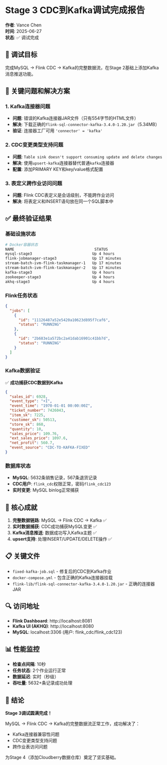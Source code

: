 # Stage 3 CDC到Kafka调试完成报告

**作者**: Vance Chen  
**时间**: 2025-06-27  
**状态**: ✅ 调试完成

## 🎯 **调试目标**
完成MySQL → Flink CDC → Kafka的完整数据流，在Stage 2基础上添加Kafka消息推送功能。

## 🔧 **关键问题和解决方案**

### 1. **Kafka连接器问题**
- **问题**: 错误的Kafka连接器JAR文件（只有554字节的HTML文件）
- **解决**: 下载正确的`flink-sql-connector-kafka-3.4.0-1.20.jar`（5.34MB）
- **验证**: 连接器工厂可用 `'connector' = 'kafka'`

### 2. **CDC变更类型支持问题**
- **问题**: `Table sink doesn't support consuming update and delete changes`
- **解决**: 使用`upsert-kafka`连接器替代普通`kafka`连接器
- **配置**: 添加PRIMARY KEY和key/value格式配置

### 3. **表定义跨作业访问问题**
- **问题**: Flink CDC表定义是会话级别，不能跨作业访问
- **解决**: 将表定义和INSERT语句放在同一个SQL脚本中

## ✅ **最终验证结果**

### **基础设施状态**
```bash
# Docker容器状态
NAME                                    STATUS
mysql-stage3                           Up 4 hours
flink-jobmanager-stage3                Up 17 minutes  
stream-batch-ivm-flink-taskmanager-1   Up 17 minutes
stream-batch-ivm-flink-taskmanager-2   Up 17 minutes
kafka-stage3                           Up 4 hours
zookeeper-stage3                       Up 4 hours
akhq-stage3                            Up 4 hours
```

### **Flink任务状态**
```json
{
  "jobs": [
    {
      "id": "11126487a52e5420a10623d895f7caf6",
      "status": "RUNNING"
    },
    {
      "id": "2b683e1a572bc2a41dab16901c41bb7d", 
      "status": "RUNNING"
    }
  ]
}
```

### **Kafka数据验证**
✅ **成功捕获CDC数据到Kafka**
```json
{
  "sales_id": 6928,
  "event_type": "+I",
  "event_time": "1970-01-01 00:00:00Z",
  "ticket_number": 7426043,
  "item_sk": 7225,
  "customer_sk": 50513,
  "store_sk": 860,
  "quantity": 10,
  "sales_price": 109.76,
  "ext_sales_price": 1097.6,
  "net_profit": 560.7,
  "event_source": "CDC-TO-KAFKA-FIXED"
}
```

### **数据库状态**
- **MySQL**: 5632条销售记录，567条退货记录
- **CDC用户**: `flink_cdc`权限正常，密码`flink_cdc123`
- **实时变更**: MySQL binlog正常捕获

## 🚀 **核心成就**

1. **完整数据链路**: MySQL → Flink CDC → Kafka ✅
2. **实时数据捕获**: CDC成功捕获MySQL变更 ✅
3. **Kafka消息推送**: 数据成功写入Kafka主题 ✅
4. **upsert支持**: 处理INSERT/UPDATE/DELETE操作 ✅

## 📋 **关键文件**

- `fixed-kafka-job.sql` - 修复后的CDC到Kafka作业
- `docker-compose.yml` - 包含正确的Kafka连接器挂载
- `flink-lib/flink-sql-connector-kafka-3.4.0-1.20.jar` - 正确的连接器JAR

## 🔍 **访问地址**

- **Flink Dashboard**: http://localhost:8081
- **Kafka UI (AKHQ)**: http://localhost:8080  
- **MySQL**: localhost:3306 (用户: flink_cdc/flink_cdc123)

## 📊 **性能监控**

- **检查点间隔**: 10秒
- **任务状态**: 2个作业运行正常
- **数据延迟**: 实时（秒级）
- **吞吐量**: 5632+条记录成功处理

## 🎉 **结论**

**Stage 3调试圆满完成！** 

MySQL → Flink CDC → Kafka的完整数据流正常工作，成功解决了：
- Kafka连接器兼容性问题
- CDC变更类型支持问题  
- 跨作业表访问问题

为Stage 4（添加Cloudberry数据仓库）奠定了坚实基础。 